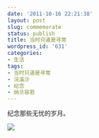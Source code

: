 ```yaml
---
date: '2011-10-16 22:21:38'
layout: post
slug: commemorate
status: publish
title: 当时只道是寻常
wordpress_id: '631'
categories:
- 生活
tags:
- 当时只道是寻常
- 浣溪沙
- 纪念
- 纳兰容若
---
```


纪念那些无忧的岁月。

[![](http://yixuan.cos.name/cn/wp-content/uploads/2011/10/Rongruo.jpg)](http://yixuan.cos.name/cn/wp-content/uploads/2011/10/Rongruo.jpg)
